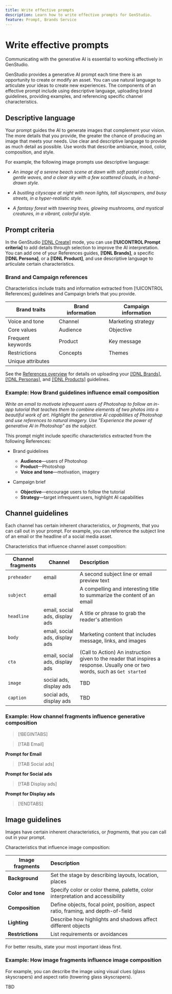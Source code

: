 ```yaml
---
title: Write effective prompts
description: Learn how to write effective prompts for GenStudio.
feature: Prompt, Brands Service
---
```


# Write effective prompts

Communicating with the generative AI is essential to working effectively in GenStudio.

GenStudio provides a generative AI prompt each time there is an opportunity to create or modify an asset. You can use natural language to articulate your ideas to create new experiences. The components of an effective prompt include using descriptive language, uploading brand guidelines, providing examples, and referencing specific channel characteristics.

## Descriptive language

Your prompt guides the AI to generate images that complement your vision. The more details that you provide, the greater the chance of producing an image that meets your needs. Use clear and descriptive language to provide as much detail as possible. Use words that describe ambiance, mood, color, composition, and style.

For example, the following image prompts use descriptive language:

- _An image of a serene beach scene at dawn with soft pastel colors, gentle waves, and a clear sky with a few scattered clouds, in a hand-drawn style._

- _A bustling cityscape at night with neon lights, tall skyscrapers, and busy streets, in a hyper-realistic style._

- _A fantasy forest with towering trees, glowing mushrooms, and mystical creatures, in a vibrant, colorful style._

## Prompt criteria

In the GenStudio [[!DNL Create]](./create/overview.md) mode, you can use **[!UICONTROL Prompt criteria]** to add details through selection to improve the AI interpretation. You can add one of your References guides, **[!DNL Brands]**, a specific **[!DNL Persona]**, or a **[!DNL Product]**, and use descriptive language to articulate certain characteristics.

### Brand and Campaign references

Characteristics include traits and information extracted from [!UICONTROL References] guidelines and Campaign briefs that you provide.

| Brand traits     | Brand information | Campaign information |
| ---------------- | ----------------- | -------------------- |
| Voice and tone   | Channel           | Marketing strategy   |
| Core values      | Audience          | Objective            |
| Frequent keywords | Product          | Key message          |
| Restrictions     | Concepts          | Themes               |
| Unique attributes | | |

See the [References overview](./references/overview.md) for details on uploading your [[!DNL Brands]](../user-guide/references/brands.md), [[!DNL Personas]](../user-guide/references/personas.md), and [[!DNL Products]](../user-guide/references/products.md) guidelines.

### Example: How Brand guidelines influence email composition

_Write an email to motivate infrequent users of Photoshop to follow an in-app tutorial that teaches them to combine elements of two photos into a beautiful work of art. Highlight the generative AI capabilities of Photoshop and use references to natural imagery. Use "Experience the power of generative AI in Photoshop" as the subject._

This prompt might include specific characteristics extracted from the following References:

- Brand guidelines

  - **Audience**—users of Photoshop
  - **Product**—Photoshop
  - **Voice and tone**—motivation, imagery

- Campaign brief

  - **Objective**—encourage users to follow the tutorial
  - **Strategy**—target infrequent users, highlight AI capabilities

## Channel guidelines

Each channel has certain inherent characteristics, or _fragments_, that you can call out in your prompt. For example, you can reference the subject line of an email or the headline of a social media asset.

Characteristics that influence channel asset composition:

| Channel fragments | Channel | Description |
| ----------------| --------- | :---------- |
| `preheader`     | email | A second subject line or email preview text |
| `subject`       | email | A compelling and interesting title to summarize the content of an email |
| `headline`      | email, social ads, display ads | A title or phrase to grab the reader's attention |
| `body`          | email, social ads, display ads | Marketing content that includes message, links, and images |
| `cta`           | email, social ads, display ads | (Call to Action) An instruction given to the reader that inspires a response. Usually one or two words, such as `Get started` |
| `image`         | social ads, display ads | TBD |
| `caption`       | social ads, display ads | TBD |

### Example: How channel fragments influence generative composition

>[!BEGINTABS]

>[!TAB Email]

**Prompt for Email**

>[!TAB Social ads]

**Prompt for Social ads**

>[!TAB Display ads]

**Prompt for Display ads**

>[!ENDTABS]

## Image guidelines

Images have certain inherent characteristics, or _fragments_, that you can call out in your prompt.

Characteristics that influence image composition:

| Image fragments    | Description |
| ------------------ | :---------- |
| **Background**     | Set the stage by describing layouts, location, places |
| **Color and tone** | Specify color or color theme, palette, color interpretation and accessibility |
| **Composition**    | Define objects, focal point, position, aspect ratio, framing, and depth-of-field |
| **Lighting**       | Describe how highlights and shadows affect different objects|
| **Restrictions**   | List requirements or avoidances |

For better results, state your most important ideas first.

### Example: How image fragments influence image composition

For example, you can describe the image using visual clues (glass skyscrapers) and aspect ratio (towering glass skyscrapers).

TBD
